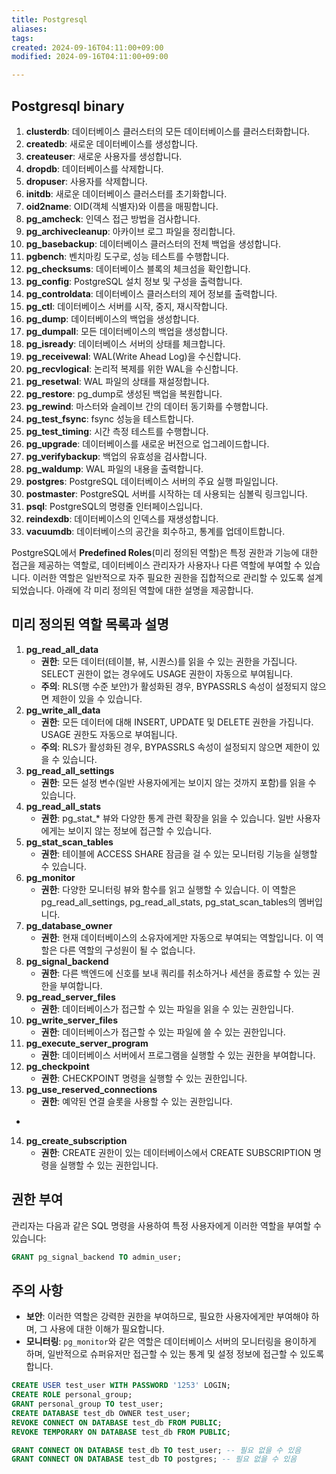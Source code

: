 ```yaml
---
title: Postgresql
aliases: 
tags: 
created: 2024-09-16T04:11:00+09:00
modified: 2024-09-16T04:11:00+09:00

---
```

## Postgresql binary
1. **clusterdb**: 데이터베이스 클러스터의 모든 데이터베이스를 클러스터화합니다.
2. **createdb**: 새로운 데이터베이스를 생성합니다.
3. **createuser**: 새로운 사용자를 생성합니다.
4. **dropdb**: 데이터베이스를 삭제합니다.
5. **dropuser**: 사용자를 삭제합니다.
6. **initdb**: 새로운 데이터베이스 클러스터를 초기화합니다.
7. **oid2name**: OID(객체 식별자)와 이름을 매핑합니다.
8. **pg_amcheck**: 인덱스 접근 방법을 검사합니다.
9. **pg_archivecleanup**: 아카이브 로그 파일을 정리합니다.
10. **pg_basebackup**: 데이터베이스 클러스터의 전체 백업을 생성합니다.
11. **pgbench**: 벤치마킹 도구로, 성능 테스트를 수행합니다.
12. **pg_checksums**: 데이터베이스 블록의 체크섬을 확인합니다.
13. **pg_config**: PostgreSQL 설치 정보 및 구성을 출력합니다.
14. **pg_controldata**: 데이터베이스 클러스터의 제어 정보를 출력합니다.
15. **pg_ctl**: 데이터베이스 서버를 시작, 중지, 재시작합니다.
16. **pg_dump**: 데이터베이스의 백업을 생성합니다.
17. **pg_dumpall**: 모든 데이터베이스의 백업을 생성합니다.
18. **pg_isready**: 데이터베이스 서버의 상태를 체크합니다.
19. **pg_receivewal**: WAL(Write Ahead Log)을 수신합니다.
20. **pg_recvlogical**: 논리적 복제를 위한 WAL을 수신합니다.
21. **pg_resetwal**: WAL 파일의 상태를 재설정합니다.
22. **pg_restore**: pg_dump로 생성된 백업을 복원합니다.
23. **pg_rewind**: 마스터와 슬레이브 간의 데이터 동기화를 수행합니다.
24. **pg_test_fsync**: fsync 성능을 테스트합니다.
25. **pg_test_timing**: 시간 측정 테스트를 수행합니다.
26. **pg_upgrade**: 데이터베이스를 새로운 버전으로 업그레이드합니다.
27. **pg_verifybackup**: 백업의 유효성을 검사합니다.
28. **pg_waldump**: WAL 파일의 내용을 출력합니다.
29. **postgres**: PostgreSQL 데이터베이스 서버의 주요 실행 파일입니다.
30. **postmaster**: PostgreSQL 서버를 시작하는 데 사용되는 심볼릭 링크입니다.
31. **psql**: PostgreSQL의 명령줄 인터페이스입니다.
32. **reindexdb**: 데이터베이스의 인덱스를 재생성합니다.
33. **vacuumdb**: 데이터베이스의 공간을 회수하고, 통계를 업데이트합니다.






PostgreSQL에서 **Predefined Roles**(미리 정의된 역할)은 특정 권한과 기능에 대한 접근을 제공하는 역할로, 데이터베이스 관리자가 사용자나 다른 역할에 부여할 수 있습니다. 이러한 역할은 일반적으로 자주 필요한 권한을 집합적으로 관리할 수 있도록 설계되었습니다. 아래에 각 미리 정의된 역할에 대한 설명을 제공합니다.

## 미리 정의된 역할 목록과 설명

1. **pg_read_all_data**
   - **권한**: 모든 데이터(테이블, 뷰, 시퀀스)를 읽을 수 있는 권한을 가집니다. SELECT 권한이 없는 경우에도 USAGE 권한이 자동으로 부여됩니다.
   - **주의**: RLS(행 수준 보안)가 활성화된 경우, BYPASSRLS 속성이 설정되지 않으면 제한이 있을 수 있습니다.
2. **pg_write_all_data**
   - **권한**: 모든 데이터에 대해 INSERT, UPDATE 및 DELETE 권한을 가집니다. USAGE 권한도 자동으로 부여됩니다.
   - **주의**: RLS가 활성화된 경우, BYPASSRLS 속성이 설정되지 않으면 제한이 있을 수 있습니다.
3. **pg_read_all_settings**
   - **권한**: 모든 설정 변수(일반 사용자에게는 보이지 않는 것까지 포함)를 읽을 수 있습니다.
4. **pg_read_all_stats**
   - **권한**: pg_stat_* 뷰와 다양한 통계 관련 확장을 읽을 수 있습니다. 일반 사용자에게는 보이지 않는 정보에 접근할 수 있습니다.
5. **pg_stat_scan_tables**
   - **권한**: 테이블에 ACCESS SHARE 잠금을 걸 수 있는 모니터링 기능을 실행할 수 있습니다.
6. **pg_monitor**
   - **권한**: 다양한 모니터링 뷰와 함수를 읽고 실행할 수 있습니다. 이 역할은 pg_read_all_settings, pg_read_all_stats, pg_stat_scan_tables의 멤버입니다.
7. **pg_database_owner**
   - **권한**: 현재 데이터베이스의 소유자에게만 자동으로 부여되는 역할입니다. 이 역할은 다른 역할의 구성원이 될 수 없습니다.
8. **pg_signal_backend**
   - **권한**: 다른 백엔드에 신호를 보내 쿼리를 취소하거나 세션을 종료할 수 있는 권한을 부여합니다.
9. **pg_read_server_files**
   - **권한**: 데이터베이스가 접근할 수 있는 파일을 읽을 수 있는 권한입니다.
10. **pg_write_server_files**
    - **권한**: 데이터베이스가 접근할 수 있는 파일에 쓸 수 있는 권한입니다.
11. **pg_execute_server_program**
    - **권한**: 데이터베이스 서버에서 프로그램을 실행할 수 있는 권한을 부여합니다.
12. **pg_checkpoint**
    - **권한**: CHECKPOINT 명령을 실행할 수 있는 권한입니다.
13. **pg_use_reserved_connections**
    - **권한**: 예약된 연결 슬롯을 사용할 수 있는 권한입니다.
- 
14. **pg_create_subscription**
    - **권한**: CREATE 권한이 있는 데이터베이스에서 CREATE SUBSCRIPTION 명령을 실행할 수 있는 권한입니다.

## 권한 부여

관리자는 다음과 같은 SQL 명령을 사용하여 특정 사용자에게 이러한 역할을 부여할 수 있습니다:

```sql
GRANT pg_signal_backend TO admin_user;
```

## 주의 사항
- **보안**: 이러한 역할은 강력한 권한을 부여하므로, 필요한 사용자에게만 부여해야 하며, 그 사용에 대한 이해가 필요합니다.
- **모니터링**: `pg_monitor`와 같은 역할은 데이터베이스 서버의 모니터링을 용이하게 하며, 일반적으로 슈퍼유저만 접근할 수 있는 통계 및 설정 정보에 접근할 수 있도록 합니다.










```sql
CREATE USER test_user WITH PASSWORD '1253' LOGIN;
CREATE ROLE personal_group;
GRANT personal_group TO test_user;
CREATE DATABASE test_db OWNER test_user;
REVOKE CONNECT ON DATABASE test_db FROM PUBLIC;
REVOKE TEMPORARY ON DATABASE test_db FROM PUBLIC;

GRANT CONNECT ON DATABASE test_db TO test_user; -- 필요 없을 수 있음
GRANT CONNECT ON DATABASE test_db TO postgres; -- 필요 없을 수 있음
```

